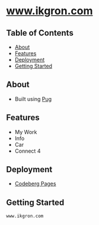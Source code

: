 # www.ikgron.com


## Table of Contents
- [About](#about)
- [Features](#features)
- [Deployment](#deployment)
- [Getting Started](#getting-started)


## About

- Built using [Pug](https://pugjs.org/api/getting-started.html)

## Features

- My Work
- Info
- Car
- Connect 4

## Deployment

- [Codeberg Pages](https://docs.codeberg.org/codeberg-pages/)

## Getting Started


```bash
www.ikgron.com
